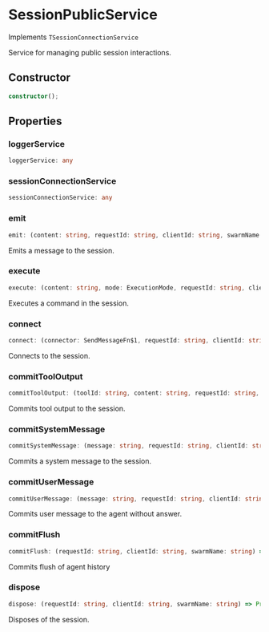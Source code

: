 # SessionPublicService

Implements `TSessionConnectionService`

Service for managing public session interactions.

## Constructor

```ts
constructor();
```

## Properties

### loggerService

```ts
loggerService: any
```

### sessionConnectionService

```ts
sessionConnectionService: any
```

### emit

```ts
emit: (content: string, requestId: string, clientId: string, swarmName: string) => Promise<void>
```

Emits a message to the session.

### execute

```ts
execute: (content: string, mode: ExecutionMode, requestId: string, clientId: string, swarmName: string) => Promise<string>
```

Executes a command in the session.

### connect

```ts
connect: (connector: SendMessageFn$1, requestId: string, clientId: string, swarmName: string) => ReceiveMessageFn
```

Connects to the session.

### commitToolOutput

```ts
commitToolOutput: (toolId: string, content: string, requestId: string, clientId: string, swarmName: string) => Promise<void>
```

Commits tool output to the session.

### commitSystemMessage

```ts
commitSystemMessage: (message: string, requestId: string, clientId: string, swarmName: string) => Promise<void>
```

Commits a system message to the session.

### commitUserMessage

```ts
commitUserMessage: (message: string, requestId: string, clientId: string, swarmName: string) => Promise<void>
```

Commits user message to the agent without answer.

### commitFlush

```ts
commitFlush: (requestId: string, clientId: string, swarmName: string) => Promise<void>
```

Commits flush of agent history

### dispose

```ts
dispose: (requestId: string, clientId: string, swarmName: string) => Promise<void>
```

Disposes of the session.
